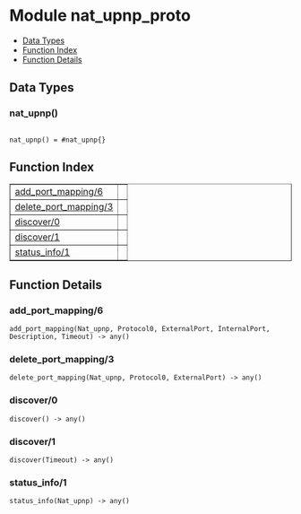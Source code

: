 

# Module nat_upnp_proto #
* [Data Types](#types)
* [Function Index](#index)
* [Function Details](#functions)

<a name="types"></a>

## Data Types ##




### <a name="type-nat_upnp">nat_upnp()</a> ###


<pre><code>
nat_upnp() = #nat_upnp{}
</code></pre>

<a name="index"></a>

## Function Index ##


<table width="100%" border="1" cellspacing="0" cellpadding="2" summary="function index"><tr><td valign="top"><a href="#add_port_mapping-6">add_port_mapping/6</a></td><td></td></tr><tr><td valign="top"><a href="#delete_port_mapping-3">delete_port_mapping/3</a></td><td></td></tr><tr><td valign="top"><a href="#discover-0">discover/0</a></td><td></td></tr><tr><td valign="top"><a href="#discover-1">discover/1</a></td><td></td></tr><tr><td valign="top"><a href="#status_info-1">status_info/1</a></td><td></td></tr></table>


<a name="functions"></a>

## Function Details ##

<a name="add_port_mapping-6"></a>

### add_port_mapping/6 ###

`add_port_mapping(Nat_upnp, Protocol0, ExternalPort, InternalPort, Description, Timeout) -> any()`

<a name="delete_port_mapping-3"></a>

### delete_port_mapping/3 ###

`delete_port_mapping(Nat_upnp, Protocol0, ExternalPort) -> any()`

<a name="discover-0"></a>

### discover/0 ###

`discover() -> any()`

<a name="discover-1"></a>

### discover/1 ###

`discover(Timeout) -> any()`

<a name="status_info-1"></a>

### status_info/1 ###

`status_info(Nat_upnp) -> any()`

